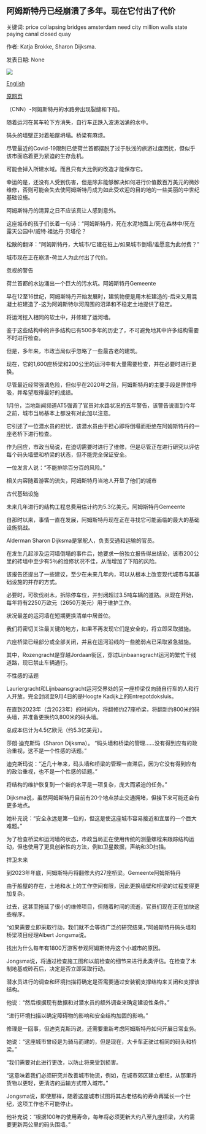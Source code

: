 ## 阿姆斯特丹已经崩溃了多年。现在它付出了代价

关键词: price collapsing bridges amsterdam need city million walls state paying canal closed quay

作者: Katja Brokke, Sharon Dijksma.

发表日期: None

![](https://cdn.cnn.com/cnnnext/dam/assets/200817174851-amsterdam-waterfront-1-super-tease.jpg)

[English](Amsterdam%20has%20been%20collapsing%20for%20years.%20Now%20it%27s%20paying%20the%20price.md)

[原网页](https://edition.cnn.com/travel/article/amsterdam-collapsing/index.html)

（CNN）-阿姆斯特丹的水路旁出现裂缝和下陷。

随着运河在其车轮下方消失，自行车正跌入波涛汹涌的水中。

码头的墙壁正对着船屋坍塌。桥梁有麻烦。

尽管最近的Covid-19限制已使荷兰首都摆脱了过于肤浅的旅游过度困扰，但似乎该市面临着更为紧迫的生存危机。

可能会掉入所建水域。而且只有大比例的改造才能保存它。

幸运的是，还没有人受到伤害，但是除非能够解决如何进行价值数百万美元的微妙维修，否则可能会失去使阿姆斯特丹成为如此受欢迎的目的地的一些美丽的中世纪基础设施。

阿姆斯特丹的清算之日不应该真让人感到意外。

这座城市的孩子们长着一句诗：“阿姆斯特丹，死在水泥地面上/死在森林中/死在露天公园中/威特·祖达丹·贝塔伦？

松散的翻译：“阿姆斯特丹，大城市/它建在桩上/如果城市倒塌/谁愿意为此付费？”

城市现在正在崩溃-荷兰人为此付出了代价。

忽视的警告

荷兰首都的水边涌出一个巨大的污水坑。阿姆斯特丹Gemeente

早在12至16世纪，阿姆斯特丹开始发展时，建筑物便是用木桩建造的-后来又用混凝土桩建造了-这为阿姆斯特尔河周围的沼泽和不稳定土地提供了稳定。

将运河挖入相同的软土中，并修建了运河墙。

鉴于这些结构中的许多结构已有500多年的历史了，不可避免地其中许多结构需要不时进行检查。

但是，多年来，市政当局似乎忽略了一些最古老的建筑。

现在，它的1,600座桥梁和200公里的运河中有大量需要检查，并在必要时进行更换。

尽管最近经常强调危险，但似乎在2020年之前，阿姆斯特丹的主要手段是屏住呼吸，并希望取得最好的成绩。

1月份，当地新闻频道AT5强调了官员对水路状况的五年警告，该警告说直到今年之前，城市当局基本上都没有对此加以注意。

它引述了一位潜水员的担忧，该潜水员由于担心即将倒塌而拒绝在阿姆斯特丹的一座老桥下进行检查。

作为回应，市政当局说，在迫切需要时进行了维修，但是尽管正在进行研究以评估每个码头墙壁和桥梁的状态，但不能完全保证安全。

一位发言人说：“不能排除百分百的风险。”

相关内容随着游客的流失，阿姆斯特丹当地人开垦了他们的城市

古代基础设施

未来几年进行的结构工程总费用估计约为5.3亿美元。阿姆斯特丹Gemeente

自那时以来，事情一直在发展，阿姆斯特丹现在正在寻找它可能面临的最大的基础设施挑战。

Alderman Sharon Dijksma是掌舵人，负责交通和运输的官员。

在发生几起涉及运河墙倒塌的事件后，她要求一份独立报告得出结论，该市200公里的砖墙中至少有5％的维修状况不佳，从而增加了下陷的风险。

该报告还提出了一些建议，至少在未来几年内，可以从根本上改变现代城市与其基础设施的并存的方式。

必要时，可砍伐树木，拆除停车位，并封闭超过3.5吨车辆的道路。从现在开始，每年将有2250万欧元（2650万美元）用于维护工作。

状况最差的运河墙在短期更换清单中居首位。

我们将密切关注最关键的地方，如果不再发现它们是安全的，将立即采取措施。

六座桥梁已经部分或全部关闭，并且在运河沿线的一些脆弱点已采取紧急措施。

其中，Rozengracht是穿越Jordaan街区，穿过Lijnbaansgracht运河的繁忙干线道路，现已禁止车辆通行。

不性感的话题

Lauriergracht和Lijnbaansgracht运河交界处的另一座桥梁仅向骑自行车的人和行人开放。完全封闭至9月4日的是Hoogte Kadijk上的Entrepotdoksluis。

在直到2023年（含2023年）的时间内，将翻修约27座桥梁，将翻新约800米的码头墙，并准备更换约3,800米的码头墙。

总成本估计为4.5亿欧元（约5.3亿美元）。

莎朗·迪克斯玛（Sharon Dijksma）。 “码头墙和桥梁的管理……没有得到应有的政治重视，这不是一个性感的话题。”

迪克斯玛说：“近几十年来，码头墙和桥梁的管理一直滞后，因为它没有得到应有的政治重视，也不是一个性感的话题。”

将结构的维护恢复到一个新的水平是一项复杂，庞大而紧迫的任务。”

Dijksma说，虽然阿姆斯特丹目前有20个地点禁止交通拥堵，但接下来可能还会有更多地点。

她补充说：“安全永远是第一位的，但这是使这座城市容易接近和宜居的一个巨大难题。”

为了检查桥梁和运河墙的状态，市政当局正在使用传统的测量螺栓来跟踪结构运动，但也使用了更具创新性的方法，例如卫星数据，声纳和3D扫描。

捍卫未来

到2023年年底，阿姆斯特丹将翻修大约27座桥梁。Gemeente阿姆斯特丹

由于船屋的存在，土地和水上的工作空间有限，因此更换墙壁和桥梁的过程变得更加复杂。

过去，这甚至拖延了很小的维修项目，但随着时间的流逝，官员们现在正在加快这些程序。

“如果需要立即采取行动，我们就不会等待广泛的研究结果，”阿姆斯特丹码头墙和桥梁项目经理Albert Jongsma说。

找出为什么每年有1800万游客参观阿姆斯特丹这个小城市的原因。

Jongsma说，将通过检查施工图和以前检查的细节来进行此类评估。在检查了木制地基或砖石后，决定是否立即采取行动。

潜水员进行的调查和环境扫描将确定是否需要通过安装钢支撑结构来关闭和支撑该结构。

他说：“然后根据现有数据和对潜水员的额外调查来确定建设性条件。”

“进行环境扫描以确定障碍物的影响和安全结构加固的影响。”

修理是一回事，但迪克克斯玛说，还需要重新考虑阿姆斯特丹如何开展日常业务。

她说：“这座城市曾经是为骑马而建的，但是现在，大卡车正驶过相同的码头和桥梁。”

“我们需要对此进行更改，以防止将来受到损害。

“这意味着我们必须研究并改善城​​市物流，例如，在城市郊区建立枢纽，从那里将货物以更轻，更清洁的运输方式带入城市。”

Jongsma说，即使那样，随着这座城市试图将其古老结构的寿命再延长一个世纪，这项工作也不可能停止。

他补充说：“根据100年的使用寿命，每年将必须更新大约八至九座桥梁，大约需要更新两公里的码头围墙。”